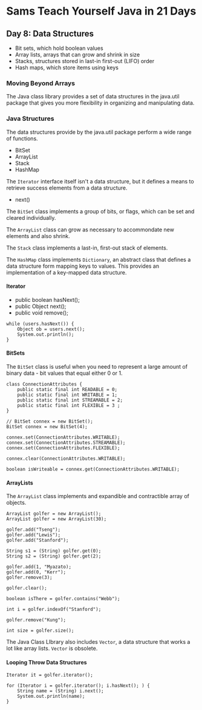 # Sams Teach Yourself Java in 21 Days

## Day 8: Data Structures

* Bit sets, which hold boolean values
* Array lists, arrays that can grow and shrink in size
* Stacks, structures stored in last-in first-out (LIFO) order
* Hash maps, which store items using keys

### Moving Beyond Arrays

The Java class library provides a set of data structures in the java.util package that gives you more flexibility in organizing and manipulating data.

### Java Structures

The data structures provide by the java.util package perform a wide range of functions.

* BitSet
* ArrayList
* Stack
* HashMap

The `Iterator` interface itself isn't a data structure, but it defines a means to retrieve success elements from a data structure.

* next()

The `BitSet` class implements a group of bits, or flags, which can be set and cleared individually.

The `ArrayList` class can grow as necessary to accommondate new elements and also shrink.

The `Stack` class implements a last-in, first-out stack of elements.

The `HashMap` class implements `Dictionary`, an abstract class that defines a data structure form mapping keys to values. This provides an implementation of a key-mapped data structure.

#### Iterator

* public boolean hasNext();
* public Object next();
* public void remove();

```
while (users.hasNext()) {
    Object ob = users.next();
    System.out.println();
}
```

#### BitSets

The `BitSet` class is useful when you need to represent a large amount of binary data - bit values that equal either 0 or 1.

```
class ConnectionAttributes {
    public static final int READABLE = 0;
    public static final int WRITABLE = 1;
    public static final int STREAMABLE = 2;
    public static final int FLEXIBLE = 3 ;
}
```

```
// BitSet connex = new BitSet();
BitSet connex = new BitSet(4);

connex.set(ConnectionAttributes.WRITABLE);
connex.set(ConnectionAttributes.STREAMABLE);
connex.set(ConnectionAttributes.FLEXIBLE);

connex.clear(ConnectionAttributes.WRITABLE);

boolean isWriteable = connex.get(ConnectionAttributes.WRITABLE);
```

#### ArrayLists

The `ArrayList` class implements and expandible and contractible array of objects.

```
ArrayList golfer = new ArrayList();
ArrayList golfer = new ArrayList(30);

golfer.add("Tseng");
golfer.add("Lewis");
golfer.add("Stanford");

String s1 = (String) golfer.get(0);
String s2 = (String) golfer.get(2);

golfer.add(1, "Myazato);
golfer.add(0, "Kerr");
golfer.remove(3);

golfer.clear();

boolean isThere = golfer.contains("Webb");

int i = golfer.indexOf("Stanford");

golfer.remove("Kung");

int size = golfer.size();
```

The Java Class LIbrary also includes `Vector`, a data structure that works a lot like array lists.
`Vector` is obsolete.

#### Looping Throw Data Structures

```
Iterator it = golfer.iterator();

for (Iterator i = golfer.iterator(); i.hasNext(); ) {
    String name = (String) i.next();
    System.out.println(name);
}
```